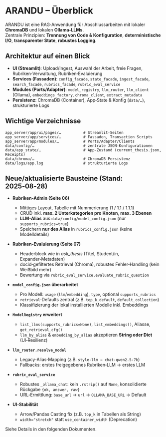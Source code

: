 # ARANDU – Überblick

ARANDU ist eine RAG‑Anwendung für Abschlussarbeiten mit lokaler **ChromaDB** und lokalen **Ollama‑LLMs**.  
Zentrale Prinzipien: **Trennung von Code & Konfiguration**, **deterministische I/O**, **transparenter State**, **robustes Logging**.

## Architektur auf einen Blick

- **UI (Streamlit)**: Upload/Ingest, Auswahl der Arbeit, freie Fragen, Rubriken‑Verwaltung, Rubriken‑Evaluierung
- **Services (Fassaden)**: `config_facade`, `state_facade`, `ingest_facade`, `search_facade`, `rubrics_facade`, `rubric_eval_service`
- **Modules (Ports/Adapter)**: `model_registry`, `llm_router`, `llm_client` (Ollama), `embeddings_factory`, `chroma_client`, `extract_metadata`
- **Persistenz**: ChromaDB (Container), App‑State & Konfig (`data/…`), strukturierte Logs

## Wichtige Verzeichnisse

```
app_server/app/ui/pages/…          # Streamlit-Seiten
app_server/app/services/…          # Fassaden, Transaction Scripts
app_server/app/modules/…           # Ports/Adapter/Clients
data/config/…                      # zentrale JSON-Konfigurationen
data/app_state/…                   # App-Zustand (current_thesis.json, Receipts)
data/chroma/…                      # ChromaDB Persistenz
data/logs/app.log                  # strukturierte Logs
```

## Neue/aktualisierte Bausteine (Stand: 2025‑08‑28)

- **Rubriken-Admin (Seite 06)**  
  - Mittiges Layout, Tabelle mit Nummerierung (1 / 1.1 / 1.1.1)  
  - CRUD inkl. **max. 2 Unterkategorien pro Knoten**, **max. 3 Ebenen**  
  - **LLM‑Alias** aus `data/config/model_config.json` (nur `supports_rubrics=true`)  
  - Speichern **nur des Alias** in `rubrics_config.json` (keine Modelldetails)

- **Rubriken‑Evaluierung (Seite 07)**  
  - Headerblock wie in *ask_thesis* (Titel, Student/in, Expander‑Metadaten)  
  - docid‑gefiltertes Retrieval (Chroma), robustes Fehler‑Handling (kein Weißbild mehr)  
  - Bewertung via `rubric_eval_service.evaluate_rubric_question`

- **`model_config.json` überarbeitet**  
  - Pro Modell: `usage` (`llm`/`embedding`), `type`, optional `supports_rubrics`  
  - `retrieval`‑Defaults zentral (z.B. `top_k_default`, `default_collection`)  
  - Klassifizierung der lokal installierten Modelle inkl. Embeddings

- **`ModelRegistry` erweitert**  
  - `list_llms(supports_rubrics=None)`, `list_embeddings()`, Aliasse, `get_retrieval_cfg()`  
  - `llm_by_alias` & `embedding_by_alias` akzeptieren **String oder Dict** (UI‑Resilienz)

- **`llm_router.resolve_model`**  
  - Legacy‑Alias‑Mapping (z.B. `style-llm → chat-qwen2.5-7b`)  
  - Fallbacks: erstes freigegebenes Rubriken‑LLM → erstes LLM

- **`rubric_eval_service`**  
  - Robustes `_ollama_chat`: kein `.rstrip()` auf `None`, konsolidierte Rückgabe `{ok, answer, raw}`  
  - URL‑Ermittlung: `base_url` → `url` → `OLLAMA_BASE_URL` → Default

- **UI‑Stabilität**  
  - Arrow/Pandas Casting fix (z.B. `top_k` in Tabellen als String)  
  - `width="stretch"` statt `use_container_width` (Deprecation)

Siehe Details in den folgenden Dokumenten.
